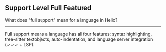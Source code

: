 ## Support Level Full Featured

What does "full support" mean for a language in Helix?

---

Full support means a language has all four features: syntax highlighting, tree-sitter textobjects, auto-indentation, and language server integration (✓✓✓ + LSP).

